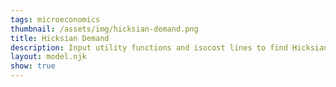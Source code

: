 ```yaml
---
tags: microeconomics
thumbnail: /assets/img/hicksian-demand.png
title: Hicksian Demand
description: Input utility functions and isocost lines to find Hicksian demand bundles
layout: model.njk
show: true
---
```

<script defer>
const myCalculator = new EconVision();
myCalculator.setGraphs({ 'engine': 'desmos', 'idDiv': 'SimpleHicksianGraph', 'height': '650px', 'width': '100', 'left': '-2', 'right': '15', 'bottom': '-1', 'top': '10', 'copy': true, 'showGrid': false, 'expressions': false, 'zoomFit': true, 'showXAxis': true, 'showYAxis': true, 'xAxisLabel': 'x', 'yAxisLabel': 'y' });

//util function
myCalculator.addTemplateInput({
  'idDiv': 'UtilityFunction',
  'title': 'Utility Function',
  'func': "U(x,y)",
  'placeholders': [
    "{\\placeholder[a]{2}}\\ln(x)+{\\placeholder[b]{3}}\\ln(y)",
    "{\\placeholder[a]{2}}x + {\\placeholder[b]{3}}\\ln(y)",
    "{\\placeholder[a]{5}}x + {\\placeholder[b]{2}}\\sqrt{y}",
    "x^{{\\placeholder[a]{2}}} \\cdot y^{{\\placeholder[b]{3}}}",
    "y^{{\\placeholder[b]{3}}} \\cdot e^{{\\placeholder[a]{2}}x}",
    "\\min({\\placeholder[a]{2}}x, {\\placeholder[b]{3}}y)"
  ],
  'color': '#6d1fff',
  'listGraphs': [0]
});
myCalculator.line();
myCalculator.addTemplateInput({
  'idDiv': 'IsocostLine',
  'title': 'Isocost Line',
  'func': "F(x,y)",
  'placeholders': [
    "{\\placeholder[a]{10}}x+{\\placeholder[b]{1}}y"
  ],
  'color': '#6d1fff',
  'listGraphs': [0]
});


//util function
// myCalculator.addFuncInput({ 'idDiv': 'UtilityFunction', 'title': 'Utility Function', 'func': "U(x,y)", 'latex': "\\min(x,y)", 'color': '#6d1fff', 'listGraphs': [0] });
// myCalculator.addFuncInput({ 'idDiv': 'IsocostLine', 'title': 'Isocost Line', 'func': "F(x,y)", 'latex': "1x+1y", 'color': '#6d1fff', 'listGraphs': [0] });
//fixed utility
myCalculator.addSliderInput({ 'idDiv': 'FixedUtility', 'title': 'Fixed Utility Level', 'latex': 'K', 'min': '0', 'max': '100000', 'step': '0.01', 'defaultValue': '5', 'listGraphs': [0] });
myCalculator.addExpression({ 'calc': 'simpleCompute', 'idDiv': 'totalUtilityCurve', 'compute': "UtilityFunction-FixedUtility", 'NewfunEqu': "f(x,y)", 'listGraphs': [0] });

//find Hicksian bundle
// myCalculator.addExpression({ 'calc': 'simpleLag', 'idDiv': 'H', 'parentIdDiv': 'IsocostLine', 'constraint': 'totalUtilityCurve', 'FOCmax': false, 'NewfunEqu': '\\mu', 'listGraphs': [0] });
myCalculator.addExpression({ 'calc': 'simpleHicksian', 'idDiv': 'H', 'utilityFunction': 'UtilityFunction', 'isocostLine': 'IsocostLine', 'fixedUtilityLevel': 'FixedUtility', 'NewfunEqu': '\\mu', 'listGraphs': [0] });

//draw IC and BL at Hicksian bundle
myCalculator.addExpression({ idDiv: "Pi2I1", latex: 'x_{2}\\left(x,y\\right)=x\\cos\\left(-2\\pi\\right)-y\\sin\\left(-2\\pi\\right)', listGraphs: [0] });
myCalculator.addExpression({ idDiv: "Pi2I2", latex: 'y_{2}\\left(x,y\\right)=x\\sin\\left(-2\\pi\\right)+y\\cos\\left(-2\\pi\\right)', listGraphs: [0] });
myCalculator.addExpression({ idDiv: "drawUtilityCurve", latex: 'U\\left(x_{2}\\left(x,y\\right),y_{2}\\left(x,y\\right)\\right)=K\\left\\{x\\ge0\\right\\}\\left\\{y\\ge0\\right\\}', color: '#2d70b3', listGraphs: [0] });
myCalculator.addExpression({ idDiv: "drawIsocostline", latex: 'F\\left(x_{2}\\left(x,y\\right),y_{2}\\left(x,y\\right)\\right)=F(\\mu_{x},\\mu_{y})\\left\\{x\\ge0\\right\\}\\left\\{y\\ge0\\right\\}', color: '#06a13f', listGraphs: [0] });

//label Hicksian bundle
myCalculator.addLabel({ 'idDiv': 'tangentHicksian', 'latex': "(\\mu_{x},\\mu_{y})", 'color': '#84009e', label: '(${\\mu_{x}},${\\mu_{y}})', 'pointStyle': Desmos.Styles.OPEN, 'showLabel': true, 'listGraphs': [0] });

//instructions
myCalculator.setInstructions({ 'title': 'Input Utility Function', 'content': '<b>Input the utility function, e.g., "%%\\log\\left(x\\right)+\\log\\left(y\\right)%%”.</b> You do not need to set the utility function equal to any level of U. ' });
myCalculator.setInstructions({ 'title': 'Input Isocost Line', 'content': '<b>Input the isocost line in the form "%%P_{x}x+P_{y}y%%" with %%P_{x}%% and %%P_{y}y%% as set constants.</b>' });
myCalculator.setInstructions({
    'title': 'Input Fixed Utility Level', 'content': '<b> Input the utility level you want to hold constant and click "Refresh". </b> The calculator will display the Hicksian bundle in purple, the isocost line in blue, and the corresponding indifference curve in green. \
\\theory{"The Tangency Condition and the Feasibility Condition","The graphical solution demonstrates that the Hicksian demand bundle satisfies:\
<br><b>1) The tangency condition:</b> the isocost line and indifference curve are tangent at the Hicksian demand bundle — the slope of the isocost line (%%\\frac{P_{x}}{P_{y}}%%, the price ratio) and the slope of the indifference curve (%%\\frac{U_{x}}{U_{y}}%%, the marginal rate of substitution) are equal to each other\
<br><b>2) The feasibility condition: </b>the Hicksian demand bundle lies on utility curve fixed at the level of utility specified"}'});
myCalculator.setInstructions({ 'title': 'Cost of the Hicksian Bundle', 'content': "The Hicksian bundle is the cheapest bundle that achieves the specified level of utility. The cost of the Hicksian bundle currently displayed is \\exp{HicksianCostDisplayValue}. " });

//creators
myCalculator.setCreators({ 'title': 'Developer', 'name': 'Kyla', 'school': "CC’24" });


</script>
